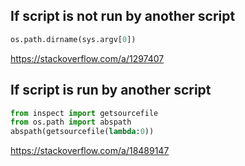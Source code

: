 ## If script is not run by another script
```python
os.path.dirname(sys.argv[0])
```
https://stackoverflow.com/a/1297407

## If script is run by another script
```python
from inspect import getsourcefile
from os.path import abspath
abspath(getsourcefile(lambda:0))
```
https://stackoverflow.com/a/18489147
